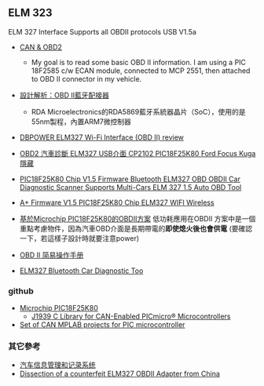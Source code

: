 ## ELM 323

ELM 327 Interface Supports all OBDII protocols 
USB V1.5a


- [CAN & OBD2][1]
    - My goal is to read some basic OBD II information. I am using a PIC 18F2585 c/w ECAN module, connected to MCP 2551, then attached to OBD II connector in my vehicle.

- [設計解析：OBD II藍牙配接器][2]
    - RDA Microelectronics的RDA5869藍牙系統器晶片（SoC），使用的是55nm製程，內置ARM7微控制器
    
- [DBPOWER ELM327 Wi-Fi Interface (OBD II) review][3]   

- [OBD2 汽車診斷 ELM327 USB介面 CP2102 PIC18F25K80 Ford Focus Kuga隱藏][4]

- [PIC18F25K80 Chip V1.5 Firmware Bluetooth ELM327 OBD OBDII Car Diagnostic Scanner Supports Multi-Cars ELM 327 1.5 Auto OBD Tool][5]

- [A+ Firmware V1.5 PIC18F25K80 Chip ELM327 WIFI Wireless][6]

- [基於Microchip PIC18F25K80的OBDII方案][7]
 低功耗應用在OBDII 方案中是一個重點考慮物件，因為汽車OBD介面是長期帶電的**即使熄火後也會供電** (要確認一下，若這樣子設計時就要注意power)
 
 - [OBD II 简易操作手册 ][8]
 
 - [ELM327 Bluetooth Car Diagnostic Too][13]
 
 ### github
 
 - [Microchip PIC18F25K80][9]
     - [J1939 C Library for CAN-Enabled PICmicro® Microcontrollers][10]
- [Set of CAN MPLAB projects for PIC microcontroller][11]     


### 其它參考
- [汽车信息管理和记录系统][12]
- [Dissection of a counterfeit ELM327 OBDII Adapter from China][14]

[1]:http://www.microchip.com/forums/m481814.aspx
[2]:http://archive.edntaiwan.com/www.edntaiwan.com/ART_8800514416_3000000_TA_bcd4538f_2.HTM
[3]:https://hackaday.io/project/2523/logs
[4]:http://goods.ruten.com.tw/item/show?21106198294834
[5]:https://www.aliexpress.com/store/product/PIC18F25K80-Chip-V1-5-Firmware-Bluetooth-ELM327-OBD-OBDII-Car-Diagnostic-Scanner-Supports-Multi-Cars-ELM/1854998_32711176460.html
[6]:https://www.import-express.com/spider/getSpider?&u0=74JK5WIFI4JK5Wireless4JK5For4JK5Android4JK5i&u1=2YK52YK52CR52DL50RB52YK5item2YK5A4JK5Firmwar&u2=OS4JK5ELM4JK53274JK514JK552YK5327724270309DT5&u3=e4JK5V14JK554JK5PIC18F25K804JK5Chip4JK5ELM32
[7]:http://www.wpgholdings.com/news/detail/zhtw/program/19309
[8]:http://www.wpgholdings.com/uploads/files/IoT/15Q3/SAC/153S4_0239_usermanual.pdf
[9]:http://www.microchip.com/wwwproducts/en/en550200
[10]:http://www.microchip.com/wwwAppNotes/AppNotes.aspx?appnote=en020237
[11]:https://github.com/PoJD/can
[12]:http://blog.csdn.net/haima1998/article/details/18599603
[13]:http://www.totalcardiagnostics.com/elm327-bluetooth/
[14]:https://timyouard.wordpress.com/2015/09/02/disection-of-a-counterfeit-elm327-obdii-adapter-from-china/
